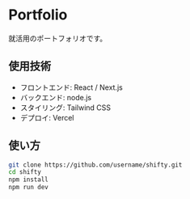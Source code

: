 # Portfolio

就活用のポートフォリオです。

## 使用技術

- フロントエンド: React / Next.js
- バックエンド: node.js
- スタイリング: Tailwind CSS
- デプロイ: Vercel

## 使い方

```bash
git clone https://github.com/username/shifty.git
cd shifty
npm install
npm run dev